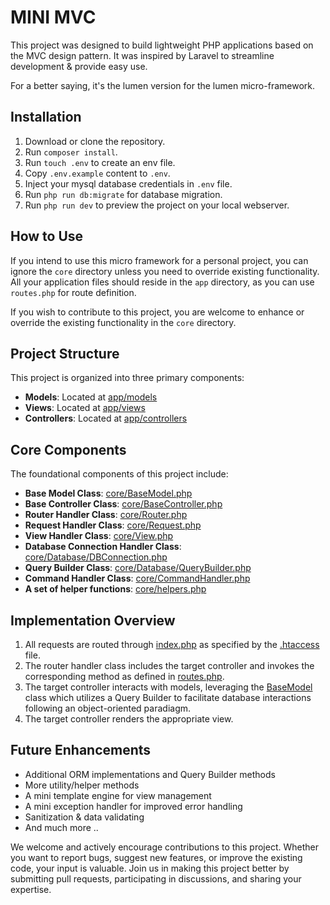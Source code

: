 # MINI MVC

This project was designed to build lightweight PHP applications based on the MVC design pattern. It was inspired by Laravel to streamline development & provide easy use.

For a better saying, it's the lumen version for the lumen micro-framework.

## Installation
1. Download or clone the repository.
2. Run `composer install`.
3. Run `touch .env` to create an env file.
4. Copy `.env.example` content to `.env`.
6. Inject your mysql database credentials in `.env` file.
7. Run `php run db:migrate` for database migration.
8. Run `php run dev` to preview the project on your local webserver.

## How to Use

If you intend to use this micro framework for a personal project, you can ignore the `core` directory unless you need to override existing functionality. All your application files should reside in the `app` directory, as you can use `routes.php` for route definition. 

If you wish to contribute to this project, you are welcome to enhance or override the existing functionality in the `core` directory.

## Project Structure

This project is organized into three primary components:

- **Models**: Located at [app/models](app/models)
- **Views**: Located at [app/views](app/views)
- **Controllers**: Located at [app/controllers](app/controllers)

## Core Components

The foundational components of this project include:

- **Base Model Class**: [core/BaseModel.php](core/BaseModel.php)
- **Base Controller Class**: [core/BaseController.php](core/BaseController.php)
- **Router Handler Class**: [core/Router.php](core/Router.php)
- **Request Handler Class**: [core/Request.php](core/Request.php)
- **View Handler Class**: [core/View.php](core/View.php)
- **Database Connection Handler Class**: [core/Database/DBConnection.php](core/Database/DBConnection.php)
- **Query Builder Class**: [core/Database/QueryBuilder.php](core/Database/QueryBuilder.php)
- **Command Handler Class**: [core/CommandHandler.php](core/CommandHandler.php)
- **A set of helper functions**: [core/helpers.php](core/helpers.php)

## Implementation Overview

1. All requests are routed through [index.php](index.php) as specified by the [.htaccess](.htaccess) file.
2. The router handler class includes the target controller and invokes the corresponding method as defined in [routes.php](routes.php).
3. The target controller interacts with models, leveraging the [BaseModel](core/BaseModel.php) class which utilizes a Query Builder to facilitate database interactions following an object-oriented paradiagm.
4. The target controller renders the appropriate view.

## Future Enhancements

- Additional ORM implementations and Query Builder methods
- More utility/helper methods
- A mini template engine for view management
- A mini exception handler for improved error handling
- Sanitization & data validating
- And much more ..

We welcome and actively encourage contributions to this project. Whether you want to report bugs, suggest new features, or improve the existing code, your input is valuable. Join us in making this project better by submitting pull requests, participating in discussions, and sharing your expertise.